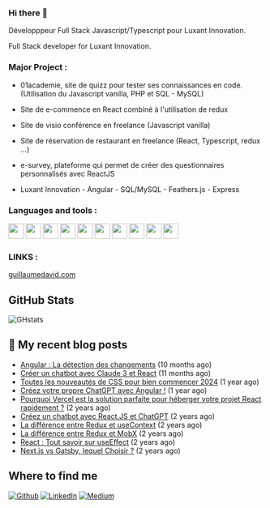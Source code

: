 ### Hi there 👋


Développpeur Full Stack Javascript/Typescript pour Luxant Innovation.

Full Stack developer for Luxant Innovation.

### Major Project :

 - 01academie, site de quizz pour tester ses connaissances en code. (Utilisation du Javascript vanilla, PHP et SQL - MySQL)

 - Site de e-commence en React combiné à l'utilisation de redux
 
 - Site de visio conférence en freelance (Javascript vanilla)
 
 - Site de réservation de restaurant en freelance (React, Typescript, redux ...)
 
 - e-survey, plateforme qui permet de créer des questionnaires personnalisés avec ReactJS

 - Luxant Innovation - Angular - SQL/MySQL - Feathers.js - Express 

### Languages and tools :

<img src="https://cdn.jsdelivr.net/gh/devicons/devicon/icons/javascript/javascript-plain.svg" width="30px"/>  <img src="https://cdn.jsdelivr.net/gh/devicons/devicon/icons/typescript/typescript-original.svg" width="30px"/>  <img src="https://cdn.jsdelivr.net/gh/devicons/devicon/icons/react/react-original.svg" width="30px"/> <img src="https://cdn.jsdelivr.net/gh/devicons/devicon/icons/nextjs/nextjs-original-wordmark.svg" width="30px"/> <img src="https://cdn.jsdelivr.net/gh/devicons/devicon@latest/icons/angularjs/angularjs-plain.svg" width="30px"/>
 <img src="https://cdn.jsdelivr.net/gh/devicons/devicon/icons/php/php-plain.svg" width="30px"/> <img src="https://cdn.jsdelivr.net/gh/devicons/devicon/icons/mysql/mysql-original-wordmark.svg" width="30px"/>  <img src="https://cdn.jsdelivr.net/gh/devicons/devicon/icons/vscode/vscode-original.svg" width="30px"/>  <img src="https://cdn.jsdelivr.net/gh/devicons/devicon/icons/nodejs/nodejs-original.svg" width="30px"/>  <img src="https://cdn.jsdelivr.net/gh/devicons/devicon/icons/gitlab/gitlab-plain-wordmark.svg" width="30px" />







### LINKS :


[guillaumedavid.com](https://www.guillaumedavid.com/)

<h2>GitHub Stats</h2>

![GHstats](https://github-readme-stats.vercel.app/api?username=GuillaumeDaviid&show_icons=true)


## 📜 My recent blog posts <img src="https://cdn-icons-png.flaticon.com/512/197/197560.png" width="13"/>

- [Angular : La détection des changements](https://guillaumedaavid.medium.com/angular-la-d%C3%A9tection-des-changements-9332384fc63f?source=rss-a01198f8b650------2) (10 months ago)
- [Créer un chatbot avec Claude 3 et React](https://guillaumedaavid.medium.com/cr%C3%A9er-un-chatbot-avec-claude-3-et-react-5c8128a32eba?source=rss-a01198f8b650------2) (11 months ago)
- [Toutes les nouveautés de CSS pour bien commencer 2024](https://guillaumedaavid.medium.com/toutes-les-nouveaut%C3%A9s-de-css-pour-bien-commencer-2024-c2afdf452d5d?source=rss-a01198f8b650------2) (1 year ago)
- [Créez votre propre ChatGPT avec Angular !](https://guillaumedaavid.medium.com/cr%C3%A9ez-votre-propre-chatgpt-avec-angular-d94b474ebdc6?source=rss-a01198f8b650------2) (1 year ago)
- [Pourquoi Vercel est la solution parfaite pour héberger votre projet React rapidement ?](https://guillaumedaavid.medium.com/pourquoi-vercel-est-la-solution-parfaite-pour-h%C3%A9berger-votre-projet-react-rapidement-c32cd7b4bab2?source=rss-a01198f8b650------2) (2 years ago)
- [Créez un chatbot avec React.JS et ChatGPT](https://guillaumedaavid.medium.com/cr%C3%A9ez-un-chatbot-avec-react-js-et-chatgpt-c38c89c4b4eb?source=rss-a01198f8b650------2) (2 years ago)
- [La différence entre Redux et useContext](https://guillaumedaavid.medium.com/la-diff%C3%A9rence-entre-redux-et-usecontext-22bd9d8984cb?source=rss-a01198f8b650------2) (2 years ago)
- [La différence entre Redux et MobX](https://guillaumedaavid.medium.com/la-diff%C3%A9rence-entre-redux-et-mobx-3715e32f03b8?source=rss-a01198f8b650------2) (2 years ago)
- [React : Tout savoir sur useEffect](https://guillaumedaavid.medium.com/react-tout-savoir-sur-useeffect-155d5628924c?source=rss-a01198f8b650------2) (2 years ago)
- [Next.js vs Gatsby, lequel Choisir ?](https://guillaumedaavid.medium.com/next-js-vs-gatsby-lequel-choisir-d408aec7a895?source=rss-a01198f8b650------2) (2 years ago)

##  Where to find me

<p><a href="https://github.com/GuillaumeDaviid" target="_blank"><img alt="Github" src="https://img.shields.io/badge/GitHub-%2312100E.svg?&style=for-the-badge&logo=Github&logoColor=white" /></a> <a href="https://www.linkedin.com/in/guillaumedavid-gd/" target="_blank"><img alt="LinkedIn" src="https://img.shields.io/badge/linkedin-%230077B5.svg?&style=for-the-badge&logo=linkedin&logoColor=white" /></a> <a href="https://medium.com/@guillaumedaavid" target="_blank"><img alt="Medium" src="https://img.shields.io/badge/medium-%2312100E.svg?&style=for-the-badge&logo=medium&logoColor=white" /></a>
</p>
